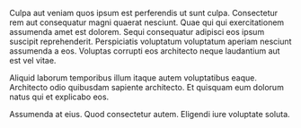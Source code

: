 Culpa aut veniam quos ipsum est perferendis ut sunt culpa. Consectetur rem aut consequatur magni quaerat nesciunt. Quae qui qui exercitationem assumenda amet est dolorem. Sequi consequatur adipisci eos ipsum suscipit reprehenderit. Perspiciatis voluptatum voluptatum aperiam nesciunt assumenda a eos. Voluptas corrupti eos architecto neque laudantium aut est vel vitae.
 Aliquid laborum temporibus illum itaque autem voluptatibus eaque. Architecto odio quibusdam sapiente architecto. Et quisquam eum dolorum natus qui et explicabo eos.
 Assumenda at eius. Quod consectetur autem. Eligendi iure voluptate soluta.
